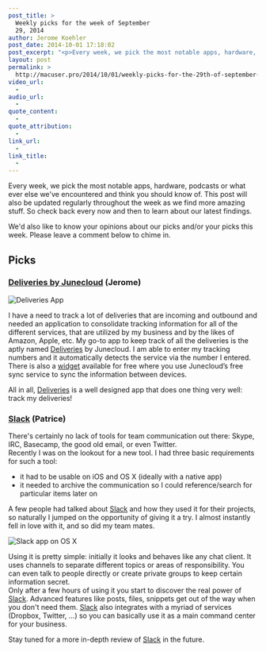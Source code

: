 ```yaml
---
post_title: >
  Weekly picks for the week of September
  29, 2014
author: Jerome Koehler
post_date: 2014-10-01 17:18:02
post_excerpt: "<p>Every week, we pick the most notable apps, hardware, podcasts or what ever else we've encountered and think you should know of. This post will also be updated regularly throughout the week as we find more amazing stuff. So check back every now and then to learn about our latest findings.</p><p>We'd also like to know your opinions about our picks and/or your picks this week. Please leave a comment below to chime in.</p><p>Our picks this week:</p><ul><li>Deliveries App</li><li>Slack</li></ul>"
layout: post
permalink: >
  http://macuser.pro/2014/10/01/weekly-picks-for-the-29th-of-september-2014/
video_url:
  - 
audio_url:
  - 
quote_content:
  - 
quote_attribution:
  - 
link_url:
  - 
link_title:
  - 
---
```



Every week, we pick the most notable apps, hardware, podcasts or what ever else we've encountered and think you should know of. This post will also be updated regularly throughout the week as we find more amazing stuff. So check back every now and then to learn about our latest findings.

We'd also like to know your opinions about our picks and/or your picks this week. Please leave a comment below to chime in.

## Picks
### [Deliveries by Junecloud](https://itunes.apple.com/us/app/delivery-status-touch-package/id290986013?mt=8&amp;uo=4&amp;at=1l3v3UY) (Jerome)

![Deliveries App][deliveries]

I have a need to track a lot of deliveries that are incoming and outbound and needed an application to consolidate tracking information for all of the different services, that are utilized by my business and by the likes of Amazon, Apple, etc.  My go-to app to keep track of all the deliveries is the aptly named [Deliveries](https://itunes.apple.com/us/app/delivery-status-touch-package/id290986013?mt=8&amp;uo=4&amp;at=1l3v3UY) by Junecloud.  I am able to enter my tracking numbers and it automatically detects the service via the number I entered.  There is also a [widget](http://junecloud.com/software/mac/delivery-status.html) available for free where you use Junecloud’s free sync service to sync the information between devices.  

All in all, [Deliveries](https://itunes.apple.com/us/app/delivery-status-touch-package/id290986013?mt=8&amp;uo=4&amp;at=1l3v3UY) is a well designed app that does one thing very well:  track my deliveries!


### [Slack](https://slack.com/r/02m97853-02mmb41t) (Patrice)

There's certainly no lack of tools for team communication out there: Skype, IRC, Basecamp, the good old email, or even Twitter.   
Recently I was on the lookout for a new tool. I had three basic requirements for such a tool:

- it had to be usable on iOS and OS X (ideally with a native app)
- it needed to archive the communication so I could reference/search for particular items later on



A few people had talked about [Slack](https://slack.com/r/02m97853-02mmb41t) and how they used it for their projects, so naturally I jumped on the opportunity of giving it a try. I almost instantly fell in love with it, and so did my team mates.

![Slack app on OS X][slack]

Using it is pretty simple: initially it looks and behaves like any chat client. It uses channels to separate different topics or areas of responsibility. You can even talk to people directly or create private groups to keep certain information secret.  
Only after a few hours of using it you start to discover the real power of [Slack](https://slack.com/r/02m97853-02mmb41t). Advanced features like posts, files, snippets get out of the way when you don't need them. [Slack](https://slack.com/r/02m97853-02mmb41t) also integrates with a myriad of services (Dropbox, Twitter, ...) so you can basically use it as a main command center for your business. 

Stay tuned for a more in-depth review of [Slack](https://slack.com/r/02m97853-02mmb41t) in the future.

[slack]: /wp-content/uploads/2014/10/slack_example.png
[deliveries]: /wp-content/uploads/2014/10/deliveries_ipad.jpeg